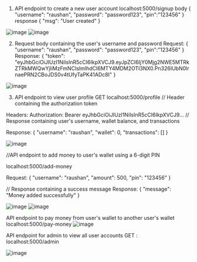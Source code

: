 1. API endpoint to create a new user account
localhost:5000/signup
body
{
"username": "raushan",
"password": "password123",
"pin":"123456"
}
response
{
  "msg": "User created"
}
 
![image](https://user-images.githubusercontent.com/97835784/229308268-37151ebe-1eb3-4b07-89dc-e41cfa6ff91e.png)
![image](https://user-images.githubusercontent.com/97835784/229308275-7a8f6222-e93e-4812-b70b-0a565bd5e024.png)

 




2. Request body containing the user's username and password
Request:
{
"username": "raushan",
"password": "password123",
"pin":"123456"
}
Response:
{
  "token": "eyJhbGciOiJIUzI1NiIsInR5cCI6IkpXVCJ9.eyJpZCI6IjY0Mjg2NWE5MTRkZTRkMWQwYjliMzFmNCIsImlhdCI6MTY4MDM2OTI3NX0.Pn326IUbN0lrnaePRN2CBoJDS0v4tUfyTaPK41ADc8I"
}

![image](https://user-images.githubusercontent.com/97835784/229308278-0e4a139f-c77d-46f5-9a9b-939fe0ece88e.png)

 


3. API endpoint to view user profile
GET localhost:5000/profile
// Header containing the authorization token

Headers:
Authorization: Bearer eyJhbGciOiJIUzI1NiIsInR5cCI6IkpXVCJ9...
// Response containing user's username, wallet balance, and transactions

Response:
{
"username": "raushan",
"wallet": 0,
"transactions": []
}
 
![image](https://user-images.githubusercontent.com/97835784/229308281-a10824e0-cadd-4581-b3f6-558b28277441.png)



//API endpoint to add money to user's wallet using a 6-digit PIN

localhost:5000/add-money

Request:
{
"username": "raushan",
"amount": 500,
"pin": "123456"
}

// Response containing a success message
Response:
{
"message": "Money added successfully"
}

![image](https://user-images.githubusercontent.com/97835784/229308289-b4728d3c-5a81-4bde-9af8-be9e59bb2617.png)
![image](https://user-images.githubusercontent.com/97835784/229308296-f4bf6eba-69b2-4fae-b838-b6e5b40477f5.png)
 


API endpoint to pay money from user's wallet to another user's wallet
localhost:5000/pay-money
 ![image](https://user-images.githubusercontent.com/97835784/229308309-8853ae10-8dfa-4cba-b853-fafe2bdcf95d.png)


API endpoint for admin to view all user accounts
GET : localhost:5000/admin

![image](https://user-images.githubusercontent.com/97835784/229308316-a08f6908-42eb-42c6-8665-fea82fb882af.png)

